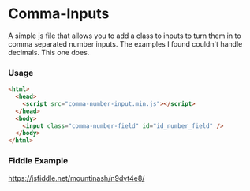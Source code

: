 # Comma-Inputs
A simple js file that allows you to add a class to inputs to turn them in to comma separated number inputs.
The examples I found couldn't handle decimals. This one does.


### Usage

```html
<html>
  <head>
    <script src="comma-number-input.min.js"></script>
  </head>
  <body>
    <input class="comma-number-field" id="id_number_field" />
  </body>
</html>
```

### Fiddle Example
https://jsfiddle.net/mountinash/n9dyt4e8/
